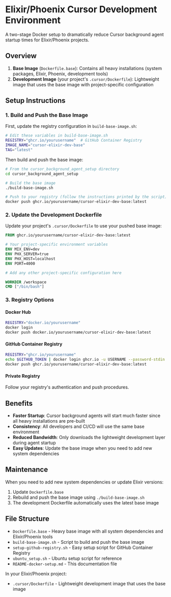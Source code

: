 # Elixir/Phoenix Cursor Development Environment

A two-stage Docker setup to dramatically reduce Cursor background agent startup times for Elixir/Phoenix projects.

## Overview

1. **Base Image** (`Dockerfile.base`): Contains all heavy installations (system packages, Elixir, Phoenix, development tools)
2. **Development Image** (your project's `.cursor/Dockerfile`): Lightweight image that uses the base image with project-specific configuration

## Setup Instructions

### 1. Build and Push the Base Image

First, update the registry configuration in `build-base-image.sh`:

```bash
# Edit these variables in build-base-image.sh
REGISTRY="ghcr.io/yourusername"  # GitHub Container Registry
IMAGE_NAME="cursor-elixir-dev-base"
TAG="latest"
```

Then build and push the base image:

```bash
# From the cursor_background_agent_setup directory
cd cursor_background_agent_setup

# Build the base image
./build-base-image.sh

# Push to your registry (follow the instructions printed by the script)
docker push ghcr.io/yourusername/cursor-elixir-dev-base:latest
```

### 2. Update the Development Dockerfile

Update your project's `.cursor/Dockerfile` to use your pushed base image:

```dockerfile
FROM ghcr.io/yourusername/cursor-elixir-dev-base:latest

# Your project-specific environment variables
ENV MIX_ENV=dev
ENV PHX_SERVER=true
ENV PHX_HOST=localhost
ENV PORT=4000

# Add any other project-specific configuration here

WORKDIR /workspace
CMD ["/bin/bash"]
```

### 3. Registry Options

#### Docker Hub

```bash
REGISTRY="docker.io/yourusername"
docker login
docker push docker.io/yourusername/cursor-elixir-dev-base:latest
```

#### GitHub Container Registry

```bash
REGISTRY="ghcr.io/yourusername"
echo $GITHUB_TOKEN | docker login ghcr.io -u USERNAME --password-stdin
docker push ghcr.io/yourusername/cursor-elixir-dev-base:latest
```

#### Private Registry

Follow your registry's authentication and push procedures.

## Benefits

- **Faster Startup**: Cursor background agents will start much faster since all heavy installations are pre-built
- **Consistency**: All developers and CI/CD will use the same base environment
- **Reduced Bandwidth**: Only downloads the lightweight development layer during agent startup
- **Easy Updates**: Update the base image when you need to add new system dependencies

## Maintenance

When you need to add new system dependencies or update Elixir versions:

1. Update `Dockerfile.base`
2. Rebuild and push the base image using `./build-base-image.sh`
3. The development Dockerfile automatically uses the latest base image

## File Structure

- `Dockerfile.base` - Heavy base image with all system dependencies and Elixir/Phoenix tools
- `build-base-image.sh` - Script to build and push the base image
- `setup-github-registry.sh` - Easy setup script for GitHub Container Registry
- `ubuntu_setup.sh` - Ubuntu setup script for reference
- `README-docker-setup.md` - This documentation file

In your Elixir/Phoenix project:

- `.cursor/Dockerfile` - Lightweight development image that uses the base image
